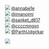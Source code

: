 
 ![](http://pbs.twimg.com/profile_images/1093868031405510656/niu85u_F_normal.jpg) [@annabe1e](https://twitter.com/annabe1e)<br>![](http://pbs.twimg.com/profile_images/1229058672736620546/Evpc2_GE_normal.jpg) [@imanojmj](https://twitter.com/imanojmj)<br>![](http://pbs.twimg.com/profile_images/834379731059486721/TKqc0cMu_normal.jpg) [@sanket_d617](https://twitter.com/sanket_d617)<br>![](http://pbs.twimg.com/profile_images/1256093129339482113/OI-d2GJh_normal.jpg) [@ccccmngsn](https://twitter.com/ccccmngsn)<br>![](http://pbs.twimg.com/profile_images/1305515732176838656/Ll4__4O7_normal.jpg) [@ParthUdgirkar](https://twitter.com/ParthUdgirkar)<br> 

![](https://visitor-badge.laobi.icu/badge?page_id=ponder)
